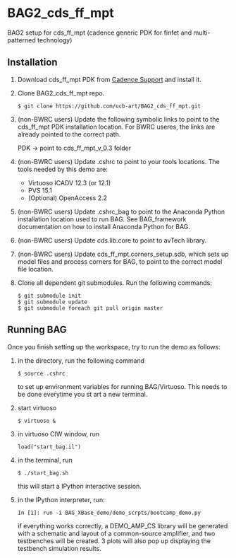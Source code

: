 # BAG2_cds_ff_mpt
BAG2 setup for cds_ff_mpt (cadence generic PDK for finfet and multi-patterned technology)

## Installation
1. Download cds_ff_mpt PDK from [Cadence Support](https://support.cadence.com) 
and install it.

2. Clone BAG2_cds_ff_mpt repo.

    ```
    $ git clone https://github.com/ucb-art/BAG2_cds_ff_mpt.git
    ```
3. (non-BWRC users) Update the following symbolic links to point to the cds_ff_mpt PDK installation location.
   For BWRC useres, the links are already pointed to the correct path.

   PDK -> point to cds_ff_mpt_v_0.3 folder

4. (non-BWRC users) Update .cshrc to point to your tools locations.
   The tools needed by this demo are:

   - Virtuoso ICADV 12.3 (or 12.1)
   - PVS 15.1
   - (Optional) OpenAccess 2.2
   
5. (non-BWRC users) Update .cshrc_bag to point to the Anaconda Python installation location used to
   run BAG.  See BAG_framework documentation on how to install Anaconda Python for BAG.

6. (non-BWRC users) Update cds.lib.core to point to avTech library.

7. (non-BWRC users) Update cds_ff_mpt.corners_setup.sdb, which sets up model files and process corners for BAG,
   to point to the correct model file location.

8. Clone all dependent git submodules.  Run the following commands:

    ```
    $ git submodule init
    $ git submodule update
    $ git submodule foreach git pull origin master
    ```

## Running BAG

Once you finish setting up the workspace, try to run the demo as follows:

1. in the directory, run the following command

   ```
   $ source .cshrc
   ```

   to set up environment variables for running BAG/Virtuoso.  This needs to be done everytime you st   art a new terminal.

2. start virtuoso

   ```
   $ virtuoso &
   ```

3. in virtuoso CIW window, run

   ```
   load("start_bag.il")
   ```
   
4. in the terminal, run

   ```
   $ ./start_bag.sh
   ```

   this will start a IPython interactive session.

5. in the IPython interpreter, run:

   ```
   In [1]: run -i BAG_XBase_demo/demo_scrpts/bootcamp_demo.py
   ```

   if everything works correctly, a DEMO_AMP_CS library will be generated with a schematic
   and layout of a common-source amplifier, and two testbenches will be created.  3 plots
   will also pop up displaying the testbench simulation results.
